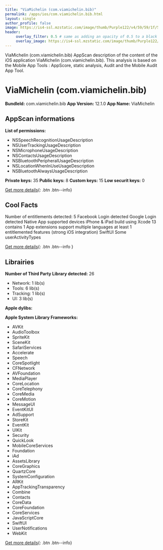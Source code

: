 ```yaml
---
title: "ViaMichelin (com.viamichelin.bib)"
permalink: /apps/ios/com.viamichelin.bib.html
layout: single
author_profile: false
image: https://is4-ssl.mzstatic.com/image/thumb/Purple122/v4/59/59/1f/59591f84-6264-d764-d341-b23d3b227acd/AppIcon-1x_U007emarketing-0-7-0-85-220.png/512x512bb.jpg
header: 
     overlay_filter: 0.5 # same as adding an opacity of 0.5 to a black background
     overlay_image: https://is4-ssl.mzstatic.com/image/thumb/Purple122/v4/59/59/1f/59591f84-6264-d764-d341-b23d3b227acd/AppIcon-1x_U007emarketing-0-7-0-85-220.png/512x512bb.jpg
---
```

ViaMichelin (com.viamichelin.bib) AppScan description of the content of the iOS application ViaMichelin (com.viamichelin.bib). This analysis is based on the Mobile App Tools : AppScore, static analysis, Audit and the Mobile Audit App Tool.

# ViaMichelin (com.viamichelin.bib)

**BundleId:** com.viamichelin.bib
**App Version:** 12.1.0
**App Name:** ViaMichelin


## AppScan informations 

**List of permissions:** 
- NSSpeechRecognitionUsageDescription
- NSUserTrackingUsageDescription
- NSMicrophoneUsageDescription
- NSContactsUsageDescription
- NSBluetoothPeripheralUsageDescription
- NSLocationWhenInUseUsageDescription
- NSBluetoothAlwaysUsageDescription
  
  
**Private keys:** 35
**Public keys:** 8
**Custom keys:** 15
**Low securit keys:** 0
  
[Get more details](/pricing.html){: .btn .btn--info}

## Cool Facts

Number of entitlements detected: 5
Facebook Login detected
Google Login detected
Native App
supported devices iPhone & iPad
build using Xcode 13
contains 1 App extensions
support multiple languages
at least 1 entitlemented features (strong iOS integration)
SwiftUI
Some userActivityTypes
  
[Get more details](/pricing.html){: .btn .btn--info }

## Librairies 
**Number of Third Party Library detected:** 26
- Network: 1 lib(s)
- Tools: 6 lib(s)
- Tracking: 1 lib(s)
- UI: 3 lib(s)


**Apple dylibs:**


**Apple System Library Frameworks:**
- AVKit
- AudioToolbox
- SpriteKit
- SceneKit
- SafariServices
- Accelerate
- Speech
- CoreSpotlight
- CFNetwork
- AVFoundation
- MediaPlayer
- CoreLocation
- CoreTelephony
- CoreMedia
- CoreMotion
- MessageUI
- EventKitUI
- AdSupport
- StoreKit
- EventKit
- UIKit
- Security
- QuickLook
- MobileCoreServices
- Foundation
- iAd
- AssetsLibrary
- CoreGraphics
- QuartzCore
- SystemConfiguration
- ARKit
- AppTrackingTransparency
- Combine
- Contacts
- CoreData
- CoreFoundation
- CoreServices
- JavaScriptCore
- SwiftUI
- UserNotifications
- WebKit


  
[Get more details](/pricing.html){: .btn .btn--info}

